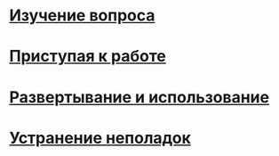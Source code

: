 # [Изучение вопроса](/intune/understand-explore/introduction-to-microsoft-intune.md)
# [Приступая к работе](/intune/get-started/what-to-know-before-you-start-microsoft-intune)
# [Развертывание и использование](/intune/deploy-use/overview-of-device-and-app-lifecycles-in-microsoft-intune)
# [Устранение неполадок](/intune/troubleshoot/general-troubleshooting-tips-for-microsoft-intune)


<!--HONumber=Jul16_HO1-->


